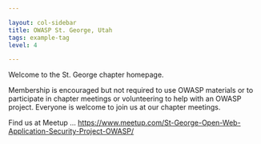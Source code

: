 ```yaml
---

layout: col-sidebar
title: OWASP St. George, Utah
tags: example-tag
level: 4

---
```


Welcome to the St. George chapter homepage.

Membership is encouraged but not required to use OWASP materials or to participate in chapter meetings or volunteering to help with an OWASP project. Everyone is welcome to join us at our chapter meetings. 

Find us at Meetup ... https://www.meetup.com/St-George-Open-Web-Application-Security-Project-OWASP/








